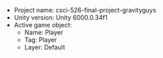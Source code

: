 <!-- UNITY CODE ASSIST INSTRUCTIONS START -->
- Project name: csci-526-final-project-gravityguys
- Unity version: Unity 6000.0.34f1
- Active game object:
  - Name: Player
  - Tag: Player
  - Layer: Default
<!-- UNITY CODE ASSIST INSTRUCTIONS END -->